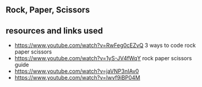 ## Rock, Paper, Scissors


## resources and links used
- https://www.youtube.com/watch?v=RwFeg0cEZvQ 3 ways to code rock paper scissors
- https://www.youtube.com/watch?v=1yS-JV4fWqY rock paper scissors guide
- https://www.youtube.com/watch?v=jaVNP3nIAv0
- https://www.youtube.com/watch?v=Iwvf9iBP04M